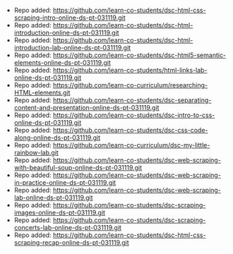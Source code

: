
- Repo added: https://github.com/learn-co-students/dsc-html-css-scraping-intro-online-ds-pt-031119.git
- Repo added: https://github.com/learn-co-students/dsc-html-introduction-online-ds-pt-031119.git
- Repo added: https://github.com/learn-co-students/dsc-html-introduction-lab-online-ds-pt-031119.git
- Repo added: https://github.com/learn-co-students/dsc-html5-semantic-elements-online-ds-pt-031119.git
- Repo added: https://github.com/learn-co-students/html-links-lab-online-ds-pt-031119.git
- Repo added: https://github.com/learn-co-curriculum/researching-HTML-elements.git
- Repo added: https://github.com/learn-co-students/dsc-separating-content-and-presentation-online-ds-pt-031119.git
- Repo added: https://github.com/learn-co-students/dsc-intro-to-css-online-ds-pt-031119.git
- Repo added: https://github.com/learn-co-students/dsc-css-code-along-online-ds-pt-031119.git
- Repo added: https://github.com/learn-co-curriculum/dsc-my-little-rainbow-lab.git
- Repo added: https://github.com/learn-co-students/dsc-web-scraping-with-beautiful-soup-online-ds-pt-031119.git
- Repo added: https://github.com/learn-co-students/dsc-web-scraping-in-practice-online-ds-pt-031119.git
- Repo added: https://github.com/learn-co-students/dsc-web-scraping-lab-online-ds-pt-031119.git
- Repo added: https://github.com/learn-co-students/dsc-scraping-images-online-ds-pt-031119.git
- Repo added: https://github.com/learn-co-students/dsc-scraping-concerts-lab-online-ds-pt-031119.git
- Repo added: https://github.com/learn-co-students/dsc-html-css-scraping-recap-online-ds-pt-031119.git
